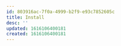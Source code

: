 ```yaml
---
id: 803916ac-7f0a-4999-b2f9-e93c7852605c
title: Install
desc: ''
updated: 1616106400181
created: 1616106400181
---
```


